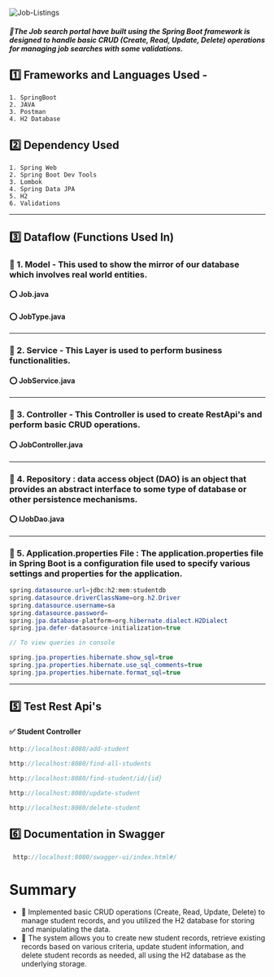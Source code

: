 ![Job-Listings](https://github.com/Sowndarya9920/JobSearchPortal/assets/112794922/378873a3-475e-444b-a1c4-b36183ac9c57)

##### 🔸The Job search portal have built using the Spring Boot framework is designed to handle basic CRUD (Create, Read, Update, Delete) operations for managing job searches with some validations.
## :one: Frameworks and Languages Used -
    1. SpringBoot
    2. JAVA
    3. Postman
    4. H2 Database
    
## :two: Dependency Used
    1. Spring Web
    2. Spring Boot Dev Tools
    3. Lombok
    4. Spring Data JPA
    5. H2
    6. Validations
-----------------------------------------------------------------------------------------------------------------------------------------------------------------------
## :three: Dataflow (Functions Used In)
### :white_flower: 1. Model - This used to show the mirror of our database which involves real world entities.
#### :o: Job.java
#### :o: JobType.java

-----------------------------------------------------------------------------------------------------------------------------------------------------------------------

### :white_flower: 2. Service - This Layer is used to perform business functionalities.
#### :o: JobService.java

----------------------------------------------------------------------------------------------------------------------------------------------------

### :white_flower: 3. Controller - This Controller is used to create RestApi's and perform basic CRUD operations.
#### :o: JobController.java

-----------------------------------------------------------------------------------------------------------------------------------------------------------------------
### :white_flower: 4. Repository : data access object (DAO) is an object that provides an abstract interface to some type of database or other persistence mechanisms.
#### :o: IJobDao.java

-------------------------------------------------------------------------------------------------------------------------------------------------------
### :white_flower: 5. Application.properties File : The application.properties file in Spring Boot is a configuration file used to specify various settings and properties for the application.
```java
spring.datasource.url=jdbc:h2:mem:studentdb
spring.datasource.driverClassName=org.h2.Driver
spring.datasource.username=sa
spring.datasource.password=
spring.jpa.database-platform=org.hibernate.dialect.H2Dialect
spring.jpa.defer-datasource-initialization=true

// To view queries in console

spring.jpa.properties.hibernate.show_sql=true
spring.jpa.properties.hibernate.use_sql_comments=true
spring.jpa.properties.hibernate.format_sql=true
```
-------------------------------------------------------------------------------------------------------------------------------------------------------
## :five: Test Rest Api's
#### :white_check_mark: Student Controller
```java
http://localhost:8080/add-student
```

```java
http://localhost:8080/find-all-students
```

```java
http://localhost:8080/find-student/id/{id}
```

```java
http://localhost:8080/update-student
```

```java
http://localhost:8080/delete-student
```

## :six: Documentation in Swagger
```java
 http://localhost:8080/swagger-ui/index.html#/
```

#  Summary
- :small_orange_diamond: Implemented basic CRUD operations (Create, Read, Update, Delete) to manage student records, and you utilized the H2 database for storing and manipulating the data.
- :small_orange_diamond: The system allows you to create new student records, retrieve existing records based on various criteria, update student information, and delete student records as needed, all using the H2 database as the underlying storage.
